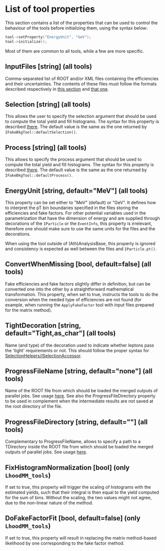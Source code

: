 # List of tool properties

This section contains a list of the properties that can be used to control the behaviour of the tools before initializing them, using the syntax below: 

```c++
tool->setProperty("EnergyUnit", "GeV");
tool->initialize();
```

Most of them are common to all tools, while a few are more specific. 

## InputFiles [string] (all tools)

Comma-separated list of ROOT and/or XML files containing the efficiencies and their uncertainties. The contents of these files must follow the formats described respectively in [this section](import_root.md) and [that one](import_xml.md). 

## Selection [string] (all tools)

This allows the user to specify the selection argument that should be used to compute the total yield and fill histograms. The syntax for this property is described [there](arg_selection.md). The default value is the same as the one returned by `IFakeBkgTool::defaultSelection()`. 

## Process [string] (all tools)

This allows to specify the process argument that should be used to compute the total yield and fill histograms. The syntax for this property is described [there](arg_process.md). The default value is the same as the one returned by `IFakeBkgTool::defaultProcess()`. 

## EnergyUnit [string, default="MeV"] (all tools)

This property can be set either to "MeV" (default) or "GeV". It defines how to interpret the pT bin boundaries specified in the files storing the efficiencies and fake factors. For other potential variables used in the parametrization that have the dimension of energy and are supplied through decorations of the `IParticle` or the `EventInfo`, this property is irrelevant, therefore one should make sure to use the same units for the files and the decorations. 

When using the tool outside of (Ath)AnalysisBase, this property is ignored and consistency is expected as well between the files and `IParticle.pt()`. 

## ConvertWhenMissing [bool, default=false] (all tools)

Fake efficiencies and fake factors slightly differ in definition, but can be converted one into the other by a straightforward mathematical transformation. This property, when set to true, instructs the tools to do the conversion when the needed type of efficiencies are not found (for example, when running the `ApplyFakeFactor` tool with input files prepared for the matrix method). 

## TightDecoration [string, default="Tight,as_char"] (all tools)

Name (and type) of the decoration used to indicate whether leptons pass the 'tight' requirements or not. This should follow the proper syntax for [SelectionHelpers/ISelectionAccessor](PhysicsAnalysis/Algorithms/SelectionHelpers/SelectionHelpers/ISelectionAccessor.h). 

## ProgressFileName [string, default="none"] (all tools)

Name of the ROOT file from which should be loaded the merged outputs of parallel jobs. See usage [here](merging_jobs.md). See also the ProgressFileDirectory property to be used in complement when the intermediate results are not saved at the root directory of the file.

## ProgressFileDirectory [string, default=""] (all tools)

Complementary to ProgressFileName, allows to specify a path to a TDirectory inside the ROOT file from which should be loaded the merged outputs of parallel jobs. See usage [here](merging_jobs.md). 

## FixHistogramNormalization [bool] (only `LhoodMM_tools`)

If set to true, this property will trigger the scaling of histograms with the estimated yields, such that their integral is then equal to the yield computed for the sum of bins. Without the scaling, the two values might not agree, due to the non-linear nature of the method. 

## DoFakeFactorFit [bool, default=false] (only `LhoodMM_tools`)

If set to true, this property will result in replacing the matrix method-based likelihood by one corresponding to the fake factor method. 